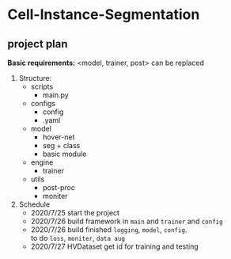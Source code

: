 # Cell-Instance-Segmentation

## project plan
**Basic requirements:** <model, trainer, post> can be replaced
1. Structure:
    - scripts
        - main.py
    - configs
        - config
        - .yaml
    - model
        - hover-net
        - seg + class
        - basic module
    - engine
        - trainer
    - utils
        - post-proc
        - moniter
2. Schedule
    - 2020/7/25 start the project
    - 2020/7/26 build framework in `main` and `trainer` and `config`
    - 2020/7/26 build finished `logging`, `model`, `config`. \
      to do `loss`, `moniter`, `data aug` 
    - 2020/7/27 HVDataset get id for training and testing